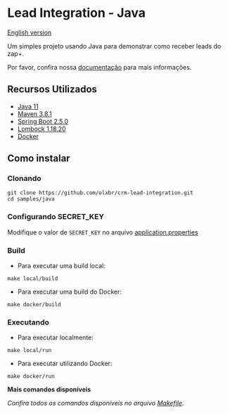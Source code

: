 # Lead Integration - Java

[English version](README.md)

Um simples projeto usando Java para demonstrar como receber leads do zap+.

Por favor, confira nossa [documentação](https://developers.grupozap.com/) para mais informações.

## Recursos Utilizados

- [Java 11](https://openjdk.java.net/projects/jdk/11/)
- [Maven 3.8.1](https://maven.apache.org/)
- [Spring Boot 2.5.0](https://spring.io/projects/spring-boot)
- [Lombock 1.18.20](https://projectlombok.org/features/all)
- [Docker](https://www.docker.com/get-started)

## Como instalar

### Clonando

``` shell
git clone https://github.com/olxbr/crm-lead-integration.git
cd samples/java
```

### Configurando SECRET_KEY

Modifique o valor de `SECRET_KEY` no arquivo [application.properties](src/main/resources/application.properties)

### Build

- Para executar uma build local:
``` shell
make local/build
```
- Para executar uma build do Docker:
``` shell
make docker/build
```

### Executando

- Para executar localmente:
``` shell
make local/run
```
- Para executar utilizando Docker:
``` shell
make docker/run
```

**Mais comandos disponíveis**

*Confira todos os comandos disponíveis no arquivo [Makefile](Makefile)*.
